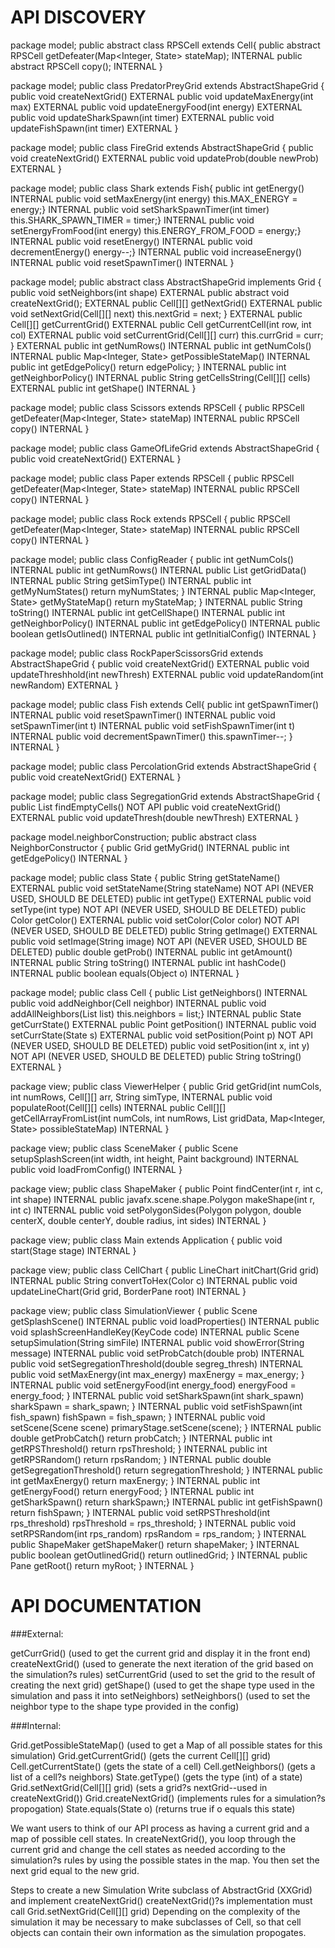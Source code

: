 # API DISCOVERY

package model;
public abstract class RPSCell extends Cell{ 
    public abstract RPSCell getDefeater(Map<Integer, State> stateMap); INTERNAL
    public abstract RPSCell copy(); INTERNAL
}
 
package model;
public class PredatorPreyGrid extends AbstractShapeGrid { 
    public void createNextGrid() EXTERNAL
        public void updateMaxEnergy(int max)  EXTERNAL
    public void updateEnergyFood(int energy)  EXTERNAL
    public void updateSharkSpawn(int timer)  EXTERNAL
    public void updateFishSpawn(int timer)  EXTERNAL
}
 
package model;
public class FireGrid extends AbstractShapeGrid { 
    public void createNextGrid() EXTERNAL
    public void updateProb(double newProb) EXTERNAL
}
 
package model;
public class Shark extends Fish{ 
    public int getEnergy() INTERNAL
    public void setMaxEnergy(int energy) this.MAX_ENERGY = energy;} INTERNAL
    public void setSharkSpawnTimer(int timer) this.SHARK_SPAWN_TIMER = timer;} INTERNAL
    public void setEnergyFromFood(int energy) this.ENERGY_FROM_FOOD = energy;} INTERNAL
    public void resetEnergy()  INTERNAL
    public void decrementEnergy()  energy--;} INTERNAL
    public void increaseEnergy()  INTERNAL
    public void resetSpawnTimer()  INTERNAL
}
 
package model;
public abstract class AbstractShapeGrid implements Grid { 
    public void setNeighbors(int shape) EXTERNAL
    public abstract void createNextGrid(); EXTERNAL
    public Cell[][] getNextGrid() EXTERNAL
    public void setNextGrid(Cell[][] next)  this.nextGrid = next; } EXTERNAL
    public Cell[][] getCurrentGrid()  EXTERNAL
    public Cell getCurrentCell(int row, int col)  EXTERNAL
    public void setCurrentGrid(Cell[][] curr)  this.currGrid = curr; } EXTERNAL
    public int getNumRows() INTERNAL
    public int getNumCols() INTERNAL
    public Map<Integer, State> getPossibleStateMap() INTERNAL
    public int getEdgePolicy()  return edgePolicy; } INTERNAL
    public int getNeighborPolicy() INTERNAL
    public String getCellsString(Cell[][] cells) EXTERNAL
    public int getShape()  INTERNAL
}
 
package model;
public class Scissors extends RPSCell { 
    public RPSCell getDefeater(Map<Integer, State> stateMap) INTERNAL
    public RPSCell copy() INTERNAL
}
 
package model;
public class GameOfLifeGrid extends AbstractShapeGrid { 
    public void createNextGrid() EXTERNAL
}
 
package model;
public class Paper extends RPSCell { 
    public RPSCell getDefeater(Map<Integer, State> stateMap) INTERNAL
    public RPSCell copy() INTERNAL
}
 
package model;
public class Rock extends RPSCell { 
    public RPSCell getDefeater(Map<Integer, State> stateMap) INTERNAL
    public RPSCell copy() INTERNAL
}
 
package model;
public class ConfigReader { 
    public int getNumCols() INTERNAL
    public int getNumRows() INTERNAL
    public List<Integer> getGridData() INTERNAL
    public String getSimType() INTERNAL
    public int getMyNumStates()  return myNumStates; } INTERNAL
    public Map<Integer, State> getMyStateMap()  return myStateMap; } INTERNAL
    public String toString() INTERNAL
    public int getCellShape() INTERNAL
    public int getNeighborPolicy() INTERNAL
    public int getEdgePolicy() INTERNAL
    public boolean getIsOutlined() INTERNAL
    public int getInitialConfig() INTERNAL
}
 
package model;
public class RockPaperScissorsGrid extends AbstractShapeGrid { 
    public void createNextGrid() EXTERNAL
    public void updateThreshhold(int newThresh) EXTERNAL
    public void updateRandom(int newRandom) EXTERNAL
}
 
package model;
public class Fish extends Cell{ 
    public int getSpawnTimer() INTERNAL
    public void resetSpawnTimer() INTERNAL
    public void setSpawnTimer(int t) INTERNAL
    public void setFishSpawnTimer(int t) INTERNAL
    public void decrementSpawnTimer()  this.spawnTimer--; } INTERNAL
}
 
package model;
public class PercolationGrid extends AbstractShapeGrid { 
    public void createNextGrid() EXTERNAL
}
 
package model;
public class SegregationGrid extends AbstractShapeGrid { 
    public List<Point> findEmptyCells() NOT API
    public void createNextGrid() EXTERNAL
    public void updateThresh(double newThresh) EXTERNAL
}
  
package model.neighborConstruction;
public abstract class NeighborConstructor { 
    public Grid getMyGrid() INTERNAL
    public int getEdgePolicy() INTERNAL
}
 
package model;
public class State { 
    public String getStateName() EXTERNAL
    public void setStateName(String stateName) NOT API (NEVER USED, SHOULD BE DELETED)
    public int getType() EXTERNAL
    public void setType(int type) NOT API (NEVER USED, SHOULD BE DELETED)
    public Color getColor() EXTERNAL
    public void setColor(Color color) NOT API (NEVER USED, SHOULD BE DELETED)
    public String getImage()  EXTERNAL
    public void setImage(String image) NOT API (NEVER USED, SHOULD BE DELETED)
    public double getProb() INTERNAL
    public int getAmount() INTERNAL
    public String toString() INTERNAL
    public int hashCode() INTERNAL
    public boolean equals(Object o) INTERNAL
}
 
package model;
public class Cell { 
    public List<Cell> getNeighbors() INTERNAL
    public void addNeighbor(Cell neighbor) INTERNAL
    public void addAllNeighbors(List<Cell> list) this.neighbors = list;} INTERNAL
    public State getCurrState() EXTERNAL
    public Point getPosition() INTERNAL
    public void setCurrState(State s) EXTERNAL
    public void setPosition(Point p)  NOT API (NEVER USED, SHOULD BE DELETED)
    public void setPosition(int x, int y)   NOT API (NEVER USED, SHOULD BE DELETED)
    public String toString() EXTERNAL
}
 
package view;
public class ViewerHelper { 
    public Grid getGrid(int numCols, int numRows, Cell[][] arr, String simType,  INTERNAL
    public void populateRoot(Cell[][] cells) INTERNAL
    public Cell[][] getCellArrayFromList(int numCols, int numRows, List<Integer> gridData, Map<Integer, State> possibleStateMap) INTERNAL
}
 
package view;
public class SceneMaker { 
    public Scene setupSplashScreen(int width, int height, Paint background) INTERNAL
    public void loadFromConfig() INTERNAL
}
 
package view;
public class ShapeMaker { 
    public Point findCenter(int r, int c, int shape) INTERNAL
    public javafx.scene.shape.Polygon makeShape(int r, int c) INTERNAL
    public void setPolygonSides(Polygon polygon, double centerX, double centerY, double radius, int sides) INTERNAL
}
 
package view;
public class Main extends Application { 
      public void start(Stage stage) INTERNAL
}
 
package view;
public class CellChart { 
      public LineChart initChart(Grid grid) INTERNAL
    public String convertToHex(Color c) INTERNAL
    public void updateLineChart(Grid grid, BorderPane root) INTERNAL
}
 
package view;
public class SimulationViewer { 
    public Scene getSplashScene() INTERNAL
    public void loadProperties() INTERNAL
    public void splashScreenHandleKey(KeyCode code) INTERNAL
    public Scene setupSimulation(String simFile) INTERNAL
    public void showError(String message) INTERNAL
    public void setProbCatch(double prob) INTERNAL
    public void setSegregationThreshold(double segreg_thresh) INTERNAL
    public void setMaxEnergy(int max_energy)  maxEnergy = max_energy; } INTERNAL
    public void setEnergyFood(int energy_food)  energyFood = energy_food; }  INTERNAL
    public void setSharkSpawn(int shark_spawn)  sharkSpawn = shark_spawn; } INTERNAL
    public void setFishSpawn(int fish_spawn)  fishSpawn = fish_spawn; } INTERNAL
    public void setScene(Scene scene)  primaryStage.setScene(scene); } INTERNAL
    public double getProbCatch()  return probCatch; } INTERNAL
    public int getRPSThreshold()  return rpsThreshold; } INTERNAL
    public int getRPSRandom()  return rpsRandom; } INTERNAL
    public double getSegregationThreshold()  return segregationThreshold; } INTERNAL
    public int getMaxEnergy()  return maxEnergy; } INTERNAL
    public int getEnergyFood()  return energyFood; } INTERNAL
    public int getSharkSpawn()  return sharkSpawn;} INTERNAL
    public int getFishSpawn()  return fishSpawn; } INTERNAL
    public void setRPSThreshold(int rps_threshold)  rpsThreshold = rps_threshold; } INTERNAL
    public void setRPSRandom(int rps_random)  rpsRandom = rps_random; }  INTERNAL
    public ShapeMaker getShapeMaker()  return shapeMaker; } INTERNAL
    public boolean getOutlinedGrid()  return outlinedGrid; } INTERNAL
    public Pane getRoot()  return myRoot; } INTERNAL
}

# API DOCUMENTATION

###External:

getCurrGrid() (used to get the current grid and display it in the front end)
createNextGrid() (used to generate the next iteration of the grid based on the simulation?s rules)
setCurrentGrid (used to set the grid to the result of creating the next grid) 
getShape() (used to get the shape type used in the simulation and pass it into setNeighbors)
setNeighbors() (used to set the neighbor type to the shape type provided in the config)


###Internal:

Grid.getPossibleStateMap() (used to get a Map of all possible states for this simulation)
Grid.getCurrentGrid() (gets the current Cell[][] grid)
Cell.getCurrentState() (gets the state of a cell)
Cell.getNeighbors() (gets a list of a cell?s neighbors)
State.getType() (gets the type (int) of a state)
Grid.setNextGrid(Cell[][] grid) (sets a grid?s nextGrid--used in createNextGrid())
Grid.createNextGrid() (implements rules for a simulation?s propogation)
State.equals(State o) (returns true if o equals this state)

We want users to think of our API process as having a current grid and a map of possible cell states. In createNextGrid(), you loop through the current grid and change the cell states as needed according to the simulation?s rules by using the possible states in the map. You then set the next grid equal to the new grid.

Steps to create a new Simulation
Write subclass of AbstractGrid (XXGrid) and implement createNextGrid()
createNextGrid()?s implementation must call Grid.setNextGrid(Cell[][] grid)
Depending on the complexity of the simulation it may be necessary to make subclasses of Cell, so that cell objects can contain their own information as the simulation propogates. 

